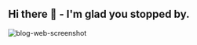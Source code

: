 ## Hi there 🙋 - I'm glad you stopped by.
![blog-web-screenshot](https://github.com/user-attachments/assets/17f6d8f7-53f9-4223-bf9a-1dee533fe6d1)
